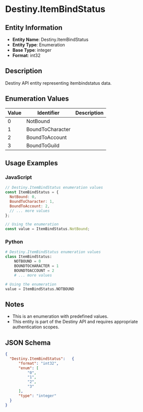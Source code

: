 # Destiny.ItemBindStatus

## Entity Information
- **Entity Name**: Destiny.ItemBindStatus
- **Entity Type**: Enumeration
- **Base Type**: integer
- **Format**: int32

## Description
Destiny API entity representing itembindstatus data.

## Enumeration Values

| Value | Identifier | Description |
|-------|------------|-------------|
| 0 | NotBound |  |
| 1 | BoundToCharacter |  |
| 2 | BoundToAccount |  |
| 3 | BoundToGuild |  |

## Usage Examples

### JavaScript
```javascript
// Destiny.ItemBindStatus enumeration values
const ItemBindStatus = {
  NotBound: 0,
  BoundToCharacter: 1,
  BoundToAccount: 2,
  // ... more values
};

// Using the enumeration
const value = ItemBindStatus.NotBound;
```

### Python
```python
# Destiny.ItemBindStatus enumeration values
class ItemBindStatus:
    NOTBOUND = 0
    BOUNDTOCHARACTER = 1
    BOUNDTOACCOUNT = 2
    # ... more values

# Using the enumeration
value = ItemBindStatus.NOTBOUND
```

## Notes
- This is an enumeration with predefined values.
- This entity is part of the Destiny API and requires appropriate authentication scopes.

## JSON Schema
```json
{
  "Destiny.ItemBindStatus":   {
      "format": "int32",
      "enum": [
          "0",
          "1",
          "2",
          "3"
      ],
      "type": "integer"
  }
}
```
